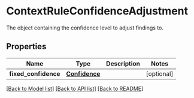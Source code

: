 # ContextRuleConfidenceAdjustment

The object containing the confidence level to adjust findings to.
## Properties
Name | Type | Description | Notes
------------ | ------------- | ------------- | -------------
**fixed_confidence** | [**Confidence**](Confidence.md) |  | [optional] 

[[Back to Model list]](../README.md#documentation-for-models) [[Back to API list]](../README.md#documentation-for-api-endpoints) [[Back to README]](../README.md)


